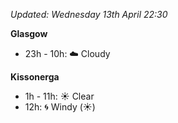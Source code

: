 *Updated: Wednesday 13th April 22:30*

**Glasgow**

* 23h - 10h: :cloud: Cloudy

**Kissonerga**

* 1h - 11h: :sunny: Clear
* 12h: :cyclone: Windy (:sunny:)
